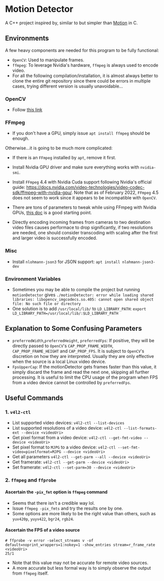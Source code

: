 # Motion Detector

A C++ project inspired by, similar to but simpler than [Motion](https://github.com/Motion-Project/motion) in C.


## Environments

A few heavy components are needed for this program to be fully functional:

* `OpenCV`: Used to manipulate frames.
* `ffmpeg`: To leverage Nvidia's hardware, `ffmpeg` is always used to encode video.
* For all the following compilation/installation, it is almost always better to
clone the entire git repository since there could be errors in multiple cases,
trying different version is usually unavoidable...

### OpenCV

* Follow [this link](https://github.com/alex-lt-kong/q-rtsp-viewer)

### FFmpeg

* If you don't have a GPU, simply issue `apt install ffmpeg` should be enough.

Otherwise...it is going to be much more complicated:
  * If there is an `FFmpeg` installed by `apt`, remove it first.
  * Install Nvidia GPU driver and make sure everything works with `nvidia-smi`.
  * Install `FFmpeg` 4.4 with Nvidia Cuda support following Nvidia's official guide: https://docs.nvidia.com/video-technologies/video-codec-sdk/ffmpeg-with-nvidia-gpu/. Note that as of February 2022, `FFmpeg` 4.5 does not seem to work since it appears to be incompatible with `OpenCV`.

* There are tons of parameters to tweak while using FFmpeg with Nvidia GPUs, [this doc](https://docs.nvidia.com/video-technologies/video-codec-sdk/ffmpeg-with-nvidia-gpu/) is a good starting point.

* Directly encoding incoming frames from cameras to two destination video files causes performace to drop significantly,
if two resolutions are needed, one should consider transcoding with scaling after the first and larger video is
successfully encoded.

### Misc

* Install `nlohmann-json3` for JSON support: `apt install nlohmann-json3-dev`

### Environment Variables

* Sometimes you may be able to compile the project but running `motionDetector` gives `./motionDetector: error while loading shared libraries: libopencv_imgcodecs.so.405: cannot open shared object file: No such file or directory`
* One solution is to add `/usr/local/lib/` to `LD_LIBRARY_PATH`: `export LD_LIBRARY_PATH=/usr/local/lib/:$LD_LIBRARY_PATH`


## Explanation to Some Confusing Parameters

* `preferredWidth`,`preferredHeight`, `preferredFps`: If positive, they will be directly passed to `OpenCV`'s `CAP_PROP_FRAME_WIDTH`, `CAP_PROP_FRAME_HEIGHT` and `CAP_PROP_FPS`. It is subject to `OpenCV`'s discretion on how they are interpreted. Usually
they are only effective when the source is a local Linux video device.
* `FpsUpperCap`: If the motionDetector gets frames faster than this value, it simply discard the frame and read the next 
one, skipping all further processing. It is useful to limit the CPU usage of the program when FPS from a video device
cannot be controlled by `preferredFps`.

## Useful Commands

### 1. `v4l2-ctl`

* List supported video devices: `v4l2-ctl --list-devices`
* List supported resolutions of a video device: `v4l2-ctl --list-formats-ext --device <videoUri>`
* Get pixel format from a video device: `v4l2-ctl --get-fmt-video --device <videoUri>`
* Set pixel format to `MJPG` to a video device: `v4l2-ctl --set-fmt-video=pixelformat=MJPG --device <videoUri>`
* Get all parameters `v4l2-ctl --get-parm --all --device <videoUri>`
* Get framerate: `v4l2-ctl --get-parm --device <videoUri>`
* Set framerate: `v4l2-ctl --set-parm=30 --device <videoUri>`

### 2. `ffmpeg` and `ffprobe`

#### Ascertain the `-pix_fmt` option is `ffmpeg` command

* Seems that there isn't a credible way lol.
* Issue `ffmpeg -pix_fmts` and try the results one by one.
* Some options are more likely to be the right value than others, such as `yuv420p`, `yuyv422`, `bgr24`, `rgb24`.

#### Ascertain the FPS of a video source
```
# ffprobe -v error -select_streams v -of default=noprint_wrappers=1:nokey=1 -show_entries stream=r_frame_rate <videoUri>
25/1
```
* Note that this value may not be accurate for remote video sources.
* A more accurate but less formal way is to simply observe the output from `ffmpeg` itself.
